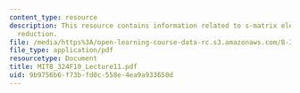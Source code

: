 ```yaml
---
content_type: resource
description: This resource contains information related to s-matrix elements and LSZ
  reduction.
file: /media/https%3A/open-learning-course-data-rc.s3.amazonaws.com/8-324-relativistic-quantum-field-theory-ii-fall-2010/9b9756b6f73bfd0c558e4ea9a933650d_MIT8_324F10_Lecture11.pdf
file_type: application/pdf
resourcetype: Document
title: MIT8_324F10_Lecture11.pdf
uid: 9b9756b6-f73b-fd0c-558e-4ea9a933650d
---
```

